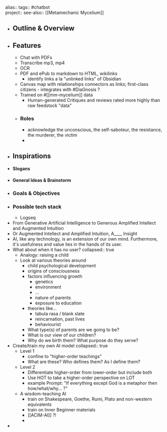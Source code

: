 alias::
tags:: #chatbot  
project::
see-also:: [[Metamechanic Mycelium]]

- ## Outline & Overview
- ## Features
	- Chat with PDFs
	- Transcribe mp3, mp4
	- OCR
	- PDF and ePub to markdown to HTML, wikilinks
		- identify links a la "unlinked links" of Obsidian
	- Canvas map with relationships connectors as links; first-class citizens - integrates with #DiaGnosis ?
	- Trained on #[[mm-mycelium]] data
		- Human-generated Critiques and reviews rated more highly than raw feedstock "data"
	- ### Roles
		- acknowledge the unconscious, the self-saboteur, the resistance, the murderer, the victim
		-
- ## Inspirations
- #### Slogans
- #### General Ideas & Brainstorm
- ### Goals & Objectives
- ### Possible tech stack
	- Logseq
- From Generative Artificial Intelligence to Generous Amplified Intellect and Augmented Intuition
- Or Augmented Intellect and Amplified Intuition, A____ Insight
- AI, like any technology, is an extension of our own mind. Furthermore, it's usefulness and value lies in the hands of its user.
- What about when it has no user?
  collapsed:: true
	- Analogy: raising a child
	- Look at various theories around
		- child psychological development
		- origins of consciousness
		- factors influencing growth
			- genetics
			- environment
			- ...
			- nature of parents
			- exposure to education
		- theories like...
			- tabula rasa / blank slate
			- reincarnation, past lives
			- behaviourist
		- What type(s) of parents are we going to be?
		- What is our view of our children?
		- Why do we birth them? What purpose do they serve?
- Create/train my own AI model
  collapsed:: true
	- Level 1
		- confine to "higher-order teachings"
		- What are these? Who defines them? As I define them?
	- Level 2
		- Differentiate higher-order from lower-order but include both
		- Use HOT to take a higher-order perspective on LOT
		- example Prompt: "If everything except God is a metaphor then how/what/why... ?"
	- A wisdom-teaching AI
		- train on Shakespeare, Goethe, Rumi, Plato and non-western equivalents
		- train on Inner Beginner materials
		- [[ACIM-AI]] ?!
		-
-